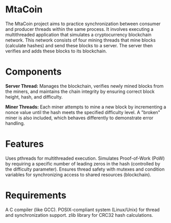# MtaCoin

The MtaCoin project aims to practice synchronization between consumer and producer threads within the same process. It involves executing a multithreaded application that simulates a cryptocurrency blockchain network. This network consists of four mining threads that mine blocks (calculate hashes) and send these blocks to a server. The server then verifies and adds these blocks to its blockchain.

# Components
**Server Thread:** Manages the blockchain, verifies newly mined blocks from the miners, and maintains the chain integrity by ensuring correct block height, hash, and difficulty.

**Miner Threads:** Each miner attempts to mine a new block by incrementing a nonce value until the hash meets the specified difficulty level. A "broken" miner is also included, which behaves differently to demonstrate error handling.

# Features
Uses pthreads for multithreaded execution.
Simulates Proof-of-Work (PoW) by requiring a specific number of leading zeros in the hash (controlled by the difficulty parameter).
Ensures thread safety with mutexes and condition variables for synchronizing access to shared resources (blockchain).

# Requirements

A C compiler (like GCC).
POSIX-compliant system (Linux/Unix) for thread and synchronization support.
zlib library for CRC32 hash calculations.
